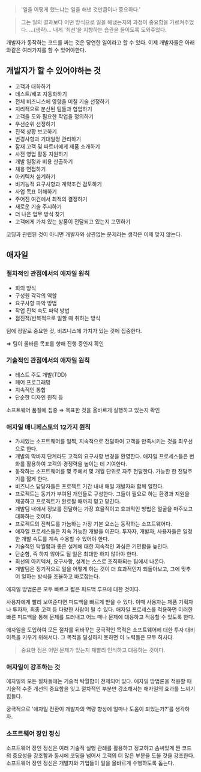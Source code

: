 > '일을 어떻게 했느냐는 일을 해낸 것만큼이나 중요하다.' 

> 그는 일의 결과보다 어떤 방식으로 일을 해냈는지의 과정이 중요함을 가르쳐주었다. ...(생략)... 내게 '최선'을 지향하는 습관을 들이도록 도와주었다.

개발자가 동작하는 코드를 짜는 것은 당연한 일이라고 할 수 있다. 이제 개발자들은 아래와같은 여러가지를 할 수 있어야한다. 

## 개발자가 할 수 있어야하는 것

- 고객과 대화하기
- 테스트/배포 자동화하기
- 전체 비즈니스에 영향을 미칠 기술 선정하기
- 지리적으로 분산된 팀들과 협업하기
- 고객을 도와 필요한 작업을 정의하기
- 우선순위 선정하기
- 진척 상황 보고하기
- 변경사항과 기대일정 관리하기
- 잠재 고객 및 파트너에게 제품 소개하기
- 사전 영업 활동 지원하기
- 개발 일정과 비용 산출하기
- 채용 면접하기
- 아키텍처 설계하기
- 비기능적 요구사항과 계약조건 검토하기
- 사업 목표 이해하기
- 주어진 여건에서 최적의 결정하기
- 새로운 기술 주시하기
- 더 나은 업무 방식 찾기
- 고객에게 가치 있는 상품이 전달되고 있는지 고민하기

코딩과 관련된 것이 아니면 개발자와 상관없는 문제라는 생각은 이제 맞지 않는다.

## 애자일

### 절차적인 관점에서의 애자일 원칙

- 회의 방식
- 구성원 각각의 역할
- 요구사항 파악 방법
- 작업 진척 속도 파악 방법
- 점진적/반복적으로 일할 때 취하는 방식

팀에 정말로 중요한 것, 비즈니스에 가치가 있는 것에 집중한다.

⇒ 팀이 올바른 목표를 향해 진행 중인지 확인

### 기술적인 관점에서의 애자일 원칙

- 테스트 주도 개발(TDD)
- 페어 프로그래밍
- 지속적인 통합
- 단순한 디자인 원칙 등

소프트웨어 품질에 집중
⇒ 목표한 것을 올바르게 실행하고 있는지 확인

### 애자일 매니페스토의 12가지 원칙

- 가치있는 소프트웨어를 일찍, 지속적으로 전달하여 고객을 만족시키는 것을 최우선으로 한다.
- 개발의 막바지 단계라도 고객의 요구사항 변경을 환영한다. 애자일 프로세스들은 변화를 활용하여 고객의 경쟁력을 높이는 데 기여한다.
- 동작하는 소프트웨어를 몇 주에서 몇 개월 단위로 자주 전달한다. 가능한 한 전달주기를 짧게 한다.
- 비즈니스 담당자들은 프로젝트 기간 내내 매일 개발자와 함께 일한다.
- 프로젝트는 동기가 부여된 개인들로 구성한다. 그들이 필요로 하는 환경과 지원을 제공하고 프로젝트가 완료될 때까지 믿고 맡긴다.
- 개발팀 내에서 정보를 전달하는 가장 효율적이고 효과적인 방법은 얼굴을 마주보고 대화하는 것이다.
- 프로젝트의 진척도를 가늠하는 가장 기본 요소는 동작하는 소프트웨어다.
- 애자일 프로세스들은 지속 가능한 개발을 이끈다. 투자자, 개발자, 사용자들은 일정한 개발 속도를 계속 수용할 수 있어야 한다.
- 기술적인 탁월함과 좋은 설계에 대한 지속적인 과심은 기민함을 높인다.
- 단순함, 즉 하지 않아도 될 일은 최대한 하지 않아야 한다.
- 최선의 아키텍처, 요구사항, 설계는 스스로 조직화되는 팀에서 나온다.
- 개발팀은 정기적으로 일을 어떻게 하는 것이 더 효과적인지 되돌아보고, 그에 맞추어 일하는 방식을 조율하고 바로잡는다.

애자일 방법론은 모두 빠르고 짧은 피드백 루프에 대한 것이다.

사용자에게 빨리 보여준다면 피드백을 빠르게 받을 수 있다. 이때 사용자는 제품 기획자나 투자자, 최종 고객 등 다양한 사람이 될 수 있다. 애자일 프로세스를 적용하면 이러한 빠른 피드백을 통해 문제를 드러내고 어느 때나 문제에 대응하고 적응할 수 있도록 한다.

애자일을 도입하여 모든 절차를 뒤바꾸는 궁극적인 목적은 소프트웨어에 대한 투자 대비 이득을 키우기 위해서다. 그 목적을 달성하지 못하면 이 노력들은 모두 허사다.

> 중요한 점은 어떤 문제가 있는지 재빨리 인식하고 대응하는 것이다.
> 

### 애자일이 강조하는 것

애자일의 모든 절차들에는 기술적 탁월함이 전제되어 있다. 애자일 방법론을 적용할 때 기술적 수준 개선의 중요함을 잊고 절차적인 부분만 강조해서는 애자일의 효과를 느끼기 힘들다.

궁극적으로 '애자일 전환이 개발자의 역량 향상에 얼마나 도움이 되었는가?'를 생각하자.

### 소프트웨어 장인 정신

소프트웨어 장인 정신은 여러 기술적 실행 관례를 활용하고 정교하고 솜씨있게 짠 코드의 중요성을 강조함과 동시에 코딩을 넘어서 고객의 더 많은 부분을 도울 것을 강조한다. 소프트웨어 장인 정신은 개발자와 기업들이 일을 올바르게 수행하도록 돕는다.
